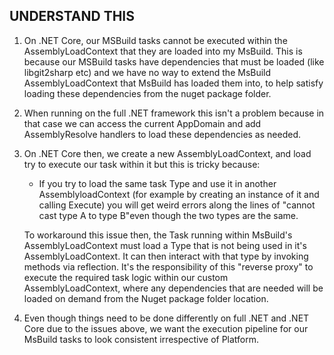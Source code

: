 ## UNDERSTAND THIS

1. On .NET Core, our MSBuild tasks cannot be executed within the AssemblyLoadContext that they are loaded into my MsBuild.
This is because our MSBuild tasks have dependencies that must be loaded (like libgit2sharp etc) and we have no way to extend
the MsBuild AssemblyLoadContext that MsBuild has loaded them into, to help satisfy loading these dependencies from the nuget package folder.

2. When running on the full .NET framework this isn't a problem because in that case we can access the current AppDomain and add AssemblyResolve handlers to load these dependencies as needed.

3. On .NET Core then, we create a new AssemblyLoadContext, and load try to execute our task within it but this is tricky because:
   - If you try to load the same task Type and use it in another AssemblyloadContext (for example by creating an instance of it and calling Execute) you will
   get weird errors along the lines of "cannot cast type A to type B"even though the two types are the same.

   To workaround this issue then, the Task running within MsBuild's AssemblyLoadContext must load a Type that is not being used in it's AssemblyLoadContext. It can then interact with that type by invoking methods via reflection.
   It's the responsibility of this "reverse proxy" to execute the required task logic within our custom AssemblyLoadContext, where any dependencies that are needed will be loaded on demand from the Nuget package folder location.

4. Even though things need to be done differently on full .NET and .NET Core due to the issues above,
   we want the execution pipeline for our MsBuild tasks to look consistent irrespective of Platform.
